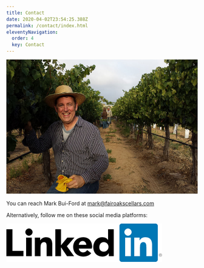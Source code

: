 ```yaml
---
title: Contact
date: 2020-04-02T23:54:25.388Z
permalink: /contact/index.html
eleventyNavigation:
  order: 4
  key: Contact
---
```


![Mark Bui-Ford](/static/img/mark.jpg "Mark Bui-Ford")

You can reach Mark Bui-Ford at
[mark@fairoakscellars.com](mailto:mark@fairoakscellars.com)

Alternatively, follow me on these social media platforms:

[![LinkedIn](/static/img/linkedin-1.png)](https://www.linkedin.com/in/markwford)
